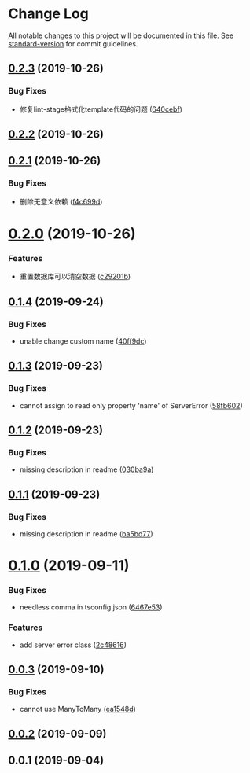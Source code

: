 # Change Log

All notable changes to this project will be documented in this file. See [standard-version](https://github.com/conventional-changelog/standard-version) for commit guidelines.

<a name="0.2.3"></a>
## [0.2.3](https://github.com/Val-istar-Guo/service-template/compare/v0.2.2...v0.2.3) (2019-10-26)


### Bug Fixes

* 修复lint-stage格式化template代码的问题 ([640cebf](https://github.com/Val-istar-Guo/service-template/commit/640cebf))



<a name="0.2.2"></a>
## [0.2.2](https://github.com/Val-istar-Guo/service-template/compare/v0.2.1...v0.2.2) (2019-10-26)



<a name="0.2.1"></a>
## [0.2.1](https://github.com/Val-istar-Guo/service-template/compare/v0.2.0...v0.2.1) (2019-10-26)


### Bug Fixes

* 删除无意义依赖 ([f4c699d](https://github.com/Val-istar-Guo/service-template/commit/f4c699d))



<a name="0.2.0"></a>
# [0.2.0](https://github.com/Val-istar-Guo/service-template/compare/v0.1.4...v0.2.0) (2019-10-26)


### Features

* 重置数据库可以清空数据 ([c29201b](https://github.com/Val-istar-Guo/service-template/commit/c29201b))



<a name="0.1.4"></a>
## [0.1.4](https://github.com/Val-istar-Guo/service-template/compare/v0.1.3...v0.1.4) (2019-09-24)


### Bug Fixes

* unable change custom name ([40ff9dc](https://github.com/Val-istar-Guo/service-template/commit/40ff9dc))



<a name="0.1.3"></a>
## [0.1.3](https://github.com/Val-istar-Guo/service-template/compare/v0.1.2...v0.1.3) (2019-09-23)


### Bug Fixes

* cannot assign to read only property 'name' of ServerError ([58fb602](https://github.com/Val-istar-Guo/service-template/commit/58fb602))



<a name="0.1.2"></a>
## [0.1.2](https://github.com/Val-istar-Guo/service-template/compare/v0.1.1...v0.1.2) (2019-09-23)


### Bug Fixes

* missing description in readme ([030ba9a](https://github.com/Val-istar-Guo/service-template/commit/030ba9a))



<a name="0.1.1"></a>
## [0.1.1](https://github.com/Val-istar-Guo/service-template/compare/v0.1.0...v0.1.1) (2019-09-23)


### Bug Fixes

* missing description in readme ([ba5bd77](https://github.com/Val-istar-Guo/service-template/commit/ba5bd77))



<a name="0.1.0"></a>
# [0.1.0](https://github.com/Val-istar-Guo/service-template/compare/v0.0.3...v0.1.0) (2019-09-11)


### Bug Fixes

* needless comma in tsconfig.json ([6467e53](https://github.com/Val-istar-Guo/service-template/commit/6467e53))


### Features

* add server error class ([2c48616](https://github.com/Val-istar-Guo/service-template/commit/2c48616))



<a name="0.0.3"></a>
## [0.0.3](https://github.com/Val-istar-Guo/service-template/compare/v0.0.2...v0.0.3) (2019-09-10)


### Bug Fixes

* cannot use ManyToMany ([ea1548d](https://github.com/Val-istar-Guo/service-template/commit/ea1548d))



<a name="0.0.2"></a>
## [0.0.2](https://github.com/Val-istar-Guo/service-template/compare/v0.0.1...v0.0.2) (2019-09-09)



<a name="0.0.1"></a>
## 0.0.1 (2019-09-04)
